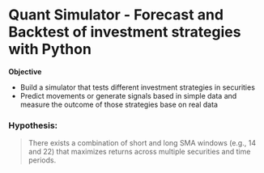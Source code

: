 # Quant Simulator - Forecast and Backtest of investment strategies with Python

**Objective**
- Build a simulator that tests different investment strategies in securities
- Predict movements or generate signals based in simple data and measure the outcome of those strategies base on real data

### Hypothesis:
> There exists a combination of short and long SMA windows (e.g., 14 and 22) that maximizes returns across multiple securities and time periods.
